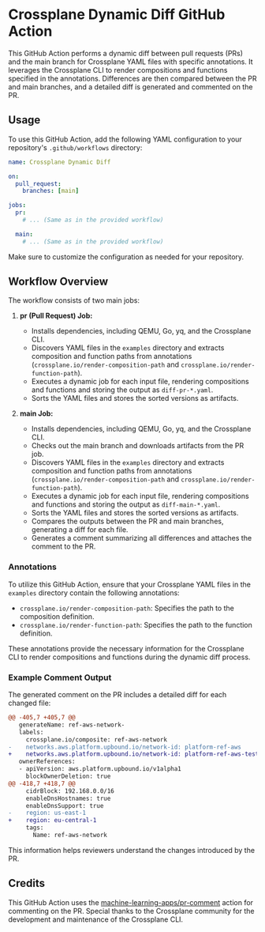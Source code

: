 # Crossplane Dynamic Diff GitHub Action

This GitHub Action performs a dynamic diff between pull requests (PRs) and the main branch for Crossplane YAML files with specific annotations. It leverages the Crossplane CLI to render compositions and functions specified in the annotations. Differences are then compared between the PR and main branches, and a detailed diff is generated and commented on the PR.

## Usage

To use this GitHub Action, add the following YAML configuration to your repository's `.github/workflows` directory:

```yaml
name: Crossplane Dynamic Diff

on:
  pull_request:
    branches: [main]

jobs:
  pr:
    # ... (Same as in the provided workflow)

  main:
    # ... (Same as in the provided workflow)
```

Make sure to customize the configuration as needed for your repository.

## Workflow Overview

The workflow consists of two main jobs:

1. **pr (Pull Request) Job:**
   - Installs dependencies, including QEMU, Go, yq, and the Crossplane CLI.
   - Discovers YAML files in the `examples` directory and extracts composition and function paths from annotations (`crossplane.io/render-composition-path` and `crossplane.io/render-function-path`).
   - Executes a dynamic job for each input file, rendering compositions and functions and storing the output as `diff-pr-*.yaml`.
   - Sorts the YAML files and stores the sorted versions as artifacts.

2. **main Job:**
   - Installs dependencies, including QEMU, Go, yq, and the Crossplane CLI.
   - Checks out the main branch and downloads artifacts from the PR job.
   - Discovers YAML files in the `examples` directory and extracts composition and function paths from annotations (`crossplane.io/render-composition-path` and `crossplane.io/render-function-path`).
   - Executes a dynamic job for each input file, rendering compositions and functions and storing the output as `diff-main-*.yaml`.
   - Sorts the YAML files and stores the sorted versions as artifacts.
   - Compares the outputs between the PR and main branches, generating a diff for each file.
   - Generates a comment summarizing all differences and attaches the comment to the PR.

### Annotations

To utilize this GitHub Action, ensure that your Crossplane YAML files in the `examples` directory contain the following annotations:

- `crossplane.io/render-composition-path`: Specifies the path to the composition definition.
- `crossplane.io/render-function-path`: Specifies the path to the function definition.

These annotations provide the necessary information for the Crossplane CLI to render compositions and functions during the dynamic diff process.

### Example Comment Output

The generated comment on the PR includes a detailed diff for each changed file:

```diff
@@ -405,7 +405,7 @@
   generateName: ref-aws-network-
   labels:
     crossplane.io/composite: ref-aws-network
-    networks.aws.platform.upbound.io/network-id: platform-ref-aws
+    networks.aws.platform.upbound.io/network-id: platform-ref-aws-test
   ownerReferences:
   - apiVersion: aws.platform.upbound.io/v1alpha1
     blockOwnerDeletion: true
@@ -418,7 +418,7 @@
     cidrBlock: 192.168.0.0/16
     enableDnsHostnames: true
     enableDnsSupport: true
-    region: us-east-1
+    region: eu-central-1
     tags:
       Name: ref-aws-network
```

This information helps reviewers understand the changes introduced by the PR.

## Credits

This GitHub Action uses the [machine-learning-apps/pr-comment](https://github.com/machine-learning-apps/pr-comment) action for commenting on the PR. Special thanks to the Crossplane community for the development and maintenance of the Crossplane CLI.
